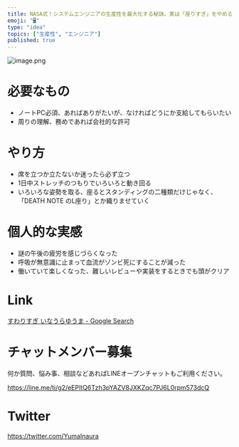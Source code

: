 ```yaml
---
title: NASA式！システムエンジニアの生産性を最大化する秘訣。実は「座りすぎ」をやめるだけで良いのでは？
emoji: "🖥"
type: "idea"
topics: ["生産性", "エンジニア"]
published: true
---
```


![image.png](https://qiita-image-store.s3.amazonaws.com/0/89618/557104fc-4f61-642f-fbcd-631de2f04eb2.png)

# 必要なもの

- ノートPC必須、あればありがたいが、なければどうにか支給してもらいたい
- 周りの理解、務めであれば会社的な許可

# やり方

- 席を立つか立たないか迷ったら必ず立つ
- 1日中ストレッチのつもりでいろいろと動き回る
- いろいろな姿勢を取る、座るとスタンディングの二種類だけじゃなく、「DEATH NOTE のL座り」とか織りませていく

# 個人的な実感

- 謎の午後の疲労を感じづらくなった
- 呼吸が無意識に止まって血流がゾンビ死にすることが減った
- 働いていて楽しくなった、難しいレビューや実装をするときでも頭がクリア

# Link

[すわりすぎ いなうらゆうま - Google Search](https://www.google.com/search?ei=0lscXI_ME8PQ8wX195og&q=%E3%81%99%E3%82%8F%E3%82%8A%E3%81%99%E3%81%8E+%E3%81%84%E3%81%AA%E3%81%86%E3%82%89%E3%82%86%E3%81%86%E3%81%BE&oq=%E3%81%99%E3%82%8F%E3%82%8A%E3%81%99%E3%81%8E+%E3%81%84%E3%81%AA%E3%81%86%E3%82%89%E3%82%86%E3%81%86%E3%81%BE&gs_l=psy-ab.3..0i71.4104.4104..4245...0.0..0.0.0.......0....1..gws-wiz.bvfEnoth0qg)








<!-- Update From Qiita API -->

# チャットメンバー募集


何か質問、悩み事、相談などあればLINEオープンチャットもご利用ください。

https://line.me/ti/g2/eEPltQ6Tzh3pYAZV8JXKZqc7PJ6L0rpm573dcQ





# Twitter


https://twitter.com/YumaInaura


<!-- Update From Qiita API -->


